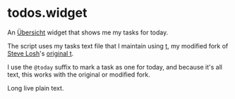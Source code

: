 # todos.widget

An [Übersicht](http://tracesof.net/uebersicht/) widget that shows me my tasks for today.

The script uses my tasks text file that I maintain using [t](https://github.com/sheriferson/t), my modified fork of [Steve Losh](http://stevelosh.com)'s [original t](https://github.com/sjl/t).

I use the `@today` suffix to mark a task as one for today, and because it's all text, this works with the original or modified fork.

Long live plain text.
